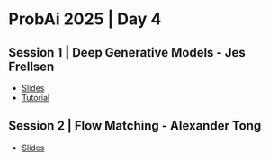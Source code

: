 # ProbAi 2025 | Day 4

## Session 1 | Deep Generative Models - Jes Frellsen

* [Slides](https://drive.google.com/file/d/11osAkyx-lx4NpZdC7uTmJAqalKdep9Mj/view)
* [Tutorial](https://github.com/frellsen/ProbAI-2025)

## Session 2 | Flow Matching - Alexander Tong

* [Slides](2_Flow_Matching.pdf)
